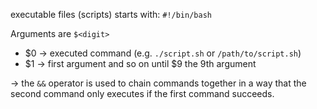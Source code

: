executable files (scripts) starts with:
`#!/bin/bash`

Arguments are `$<digit>` 
- $0 -> executed command (e.g. `./script.sh` or `/path/to/script.sh`)
- $1 -> first argument and so on until $9 the 9th argument

-> the `&&` operator is used to chain commands together in a way that the second command only executes if the first command succeeds.